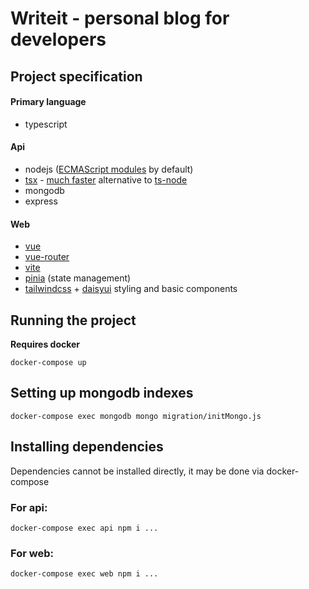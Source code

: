# Writeit - personal blog for developers

## Project specification

#### ****Primary language****

- typescript

#### **Api**
- nodejs ([ECMAScript modules](https://nodejs.org/api/esm.html) by default)
- [tsx](https://github.com/esbuild-kit/tsx) - [much faster](https://esbuild.github.io/faq/#benchmark-details) alternative to [ts-node](https://typestrong.org/ts-node/)
- mongodb
- express

#### **Web**

- [vue](https://vuejs.org/)
- [vue-router](https://router.vuejs.org/)
- [vite](https://vitejs.dev/)
- [pinia](https://pinia.vuejs.org/) (state management)
- [tailwindcss](https://tailwindcss.com/) + [daisyui](https://daisyui.com/) styling and basic components


## Running the project
**Requires docker**
```
docker-compose up
```

## Setting up mongodb indexes

```
docker-compose exec mongodb mongo migration/initMongo.js
```

## Installing dependencies

Dependencies cannot be installed directly, it may be done via docker-compose

### For api:
```
docker-compose exec api npm i ...
```

### For web:

```
docker-compose exec web npm i ...
```

